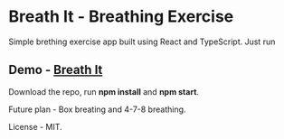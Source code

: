 # Breath It - Breathing Exercise

Simple brething exercise app built using React and TypeScript. Just run

## Demo - [Breath It](https://ashobiz.github.io/breath-It/)

Download the repo, run **npm install** and **npm start**.

Future plan - Box breating and 4-7-8 breathing.

License - MIT.
